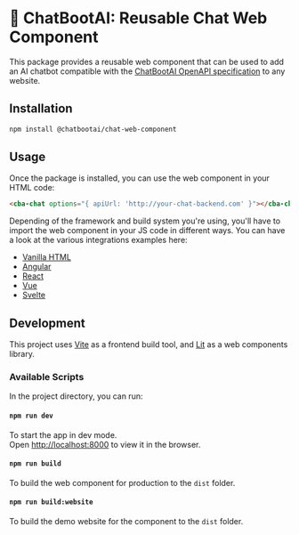 # 🤖 ChatBootAI: Reusable Chat Web Component

This package provides a reusable web component that can be used to add an AI chatbot compatible with the [ChatBootAI OpenAPI specification](https://editor.swagger.io/?url=https://raw.githubusercontent.com/ChatBootAI/chatbootai-openapi/main/openapi.yml) to any website.

## Installation

```bash
npm install @chatbootai/chat-web-component
```

## Usage

Once the package is installed, you can use the web component in your HTML code:

```html
<cba-chat options="{ apiUrl: 'http://your-chat-backend.com' }"></cba-chat>
```

Depending of the framework and build system you're using, you'll have to import the web component in your JS code in different ways. You can have a look at the various integrations examples here:

- [Vanilla HTML](https://github.com/ChatBootAI/chatbootai-ui/tree/main/packages/static-html)
- [Angular](https://github.com/ChatBootAI/chatbootai-ui/tree/main/packages/angular)
- [React](https://github.com/ChatBootAI/chatbootai-ui/tree/main/packages/react)
- [Vue](https://github.com/ChatBootAI/chatbootai-ui/tree/main/packages/vue)
- [Svelte](https://github.com/ChatBootAI/chatbootai-ui/tree/main/packages/svelte)

## Development

This project uses [Vite](https://vitejs.dev/) as a frontend build tool, and [Lit](https://lit.dev/) as a web components library.

### Available Scripts

In the project directory, you can run:

#### `npm run dev`

To start the app in dev mode.\
Open [http://localhost:8000](http://localhost:8000) to view it in the browser.

#### `npm run build`

To build the web component for production to the `dist` folder.

#### `npm run build:website`

To build the demo website for the component to the `dist` folder.

